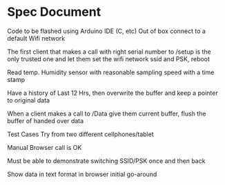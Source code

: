 # Spec Document

Code to be flashed using Arduino IDE (C, etc)
  Out of box connect to a default Wifi network
  
  The first client that makes a call with right serial number to /setup is the only trusted one and let them set the wifi network ssid and PSK,  reboot
  
  Read temp. Humidity sensor with reasonable sampling speed with a time stamp
  
  Have a history of Last 12 Hrs, then overwrite the buffer and keep a pointer to original data 
  
  When a client  makes a call to /Data give them current buffer,   flush the buffer of handed over data


Test Cases
  Try from two different cellphones/tablet
  
  Manual Browser call is OK
  
  Must be able to demonstrate switching SSID/PSK once and then back
  
  Show data in text format in browser initial go-around
